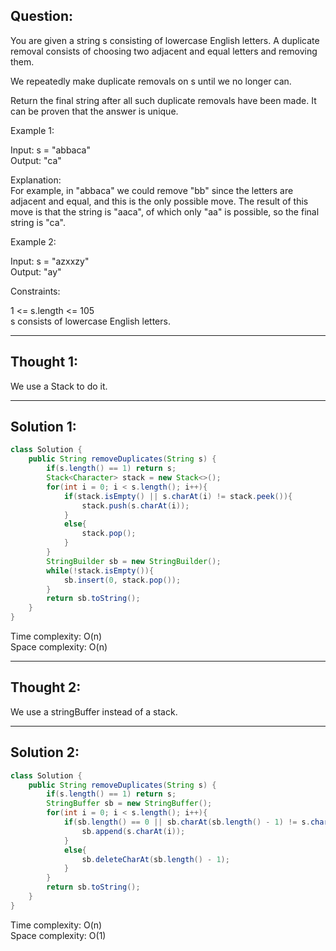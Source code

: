 ## Question: 

You are given a string s consisting of lowercase English letters. A duplicate removal consists of choosing two adjacent and equal letters and removing them.  

We repeatedly make duplicate removals on s until we no longer can.  

Return the final string after all such duplicate removals have been made. It can be proven that the answer is unique.  

Example 1:  

Input: s = "abbaca"  
Output: "ca"  

Explanation:   
For example, in "abbaca" we could remove "bb" since the letters are adjacent and equal, and this is the only possible move.  The result of this move is that the string is "aaca", of which only "aa" is possible, so the final string is "ca".  

Example 2:  

Input: s = "azxxzy"  
Output: "ay"  
 
Constraints:  

1 <= s.length <= 105  
s consists of lowercase English letters.  

---
## Thought 1:
We use a Stack to do it.

---
## Solution 1:
```Java
class Solution {
    public String removeDuplicates(String s) {
        if(s.length() == 1) return s;
        Stack<Character> stack = new Stack<>();
        for(int i = 0; i < s.length(); i++){
            if(stack.isEmpty() || s.charAt(i) != stack.peek()){
                stack.push(s.charAt(i));
            }
            else{
                stack.pop();
            }
        }
        StringBuilder sb = new StringBuilder();
        while(!stack.isEmpty()){
            sb.insert(0, stack.pop());
        }
        return sb.toString();
    }
}
```
Time complexity: O(n)  
Space complexity: O(n)

---
## Thought 2:
We use a stringBuffer instead of a stack.

---
## Solution 2:
```Java
class Solution {
    public String removeDuplicates(String s) {
        if(s.length() == 1) return s;
        StringBuffer sb = new StringBuffer();
        for(int i = 0; i < s.length(); i++){
            if(sb.length() == 0 || sb.charAt(sb.length() - 1) != s.charAt(i)){
                sb.append(s.charAt(i));
            }
            else{
                sb.deleteCharAt(sb.length() - 1);
            }
        }
        return sb.toString();
    }
}
```
Time complexity: O(n)  
Space complexity: O(1)
